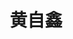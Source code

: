 ---
title: "黄自鑫"
position: "博士后"
contact: "huangzx@wit.edu.cn"
description: "欠驱动系统控制，仿生软体机器人，智慧健康技术，化工过程控制及数据分析，智能无人系统"
photo: "/url_test/alumnus/huangzixin/photo.jpg"
link: "https://eie.wit.edu.cn/info/1067/4389.htm"
time: 2021.5-2023.
place: 2
---